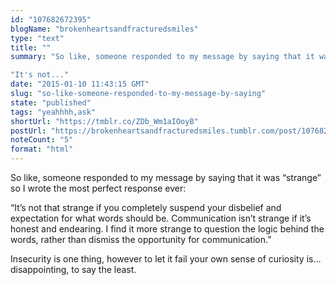 ```yaml
---
id: "107682672395"
blogName: "brokenheartsandfracturedsmiles"
type: "text"
title: ""
summary: "So like, someone responded to my message by saying that it was "strange" so I wrote the most perfect response ever: 

"It's not..."
date: "2015-01-10 11:43:15 GMT"
slug: "so-like-someone-responded-to-my-message-by-saying"
state: "published"
tags: "yeahhhh,ask"
shortUrl: "https://tmblr.co/ZDb_Wm1aIOoyB"
postUrl: "https://brokenheartsandfracturedsmiles.tumblr.com/post/107682672395/so-like-someone-responded-to-my-message-by-saying"
noteCount: "5"
format: "html"
---
```


So like, someone responded to my message by saying that it was “strange” so I wrote the most perfect response ever: 

“It’s not that strange if you completely suspend your disbelief and expectation for what words should be. Communication isn’t strange if it’s honest and endearing. I find it more strange to question the logic behind the words, rather than dismiss the opportunity for communication.”

Insecurity is one thing, however to let it fail your own sense of curiosity is… disappointing, to say the least.